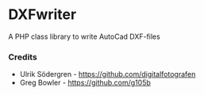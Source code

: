 # DXFwriter
A PHP class library to write AutoCad DXF-files

### Credits
* Ulrik Södergren - https://github.com/digitalfotografen
* Greg Bowler - https://github.com/g105b
